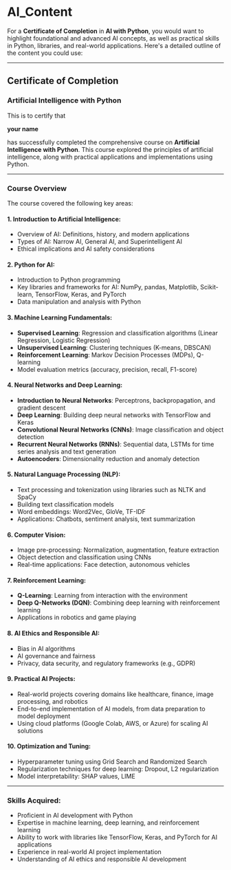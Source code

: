 # AI_Content
For a **Certificate of Completion** in **AI with Python**, you would want to highlight foundational and advanced AI concepts, as well as practical skills in Python, libraries, and real-world applications. Here's a detailed outline of the content you could use:

---

## **Certificate of Completion**

### **Artificial Intelligence with Python**

This is to certify that

**your name**

has successfully completed the comprehensive course on **Artificial Intelligence with Python**. This course explored the principles of artificial intelligence, along with practical applications and implementations using Python.

---

### **Course Overview**

The course covered the following key areas:

#### 1. **Introduction to Artificial Intelligence**:
- Overview of AI: Definitions, history, and modern applications
- Types of AI: Narrow AI, General AI, and Superintelligent AI
- Ethical implications and AI safety considerations

#### 2. **Python for AI**:
- Introduction to Python programming
- Key libraries and frameworks for AI: NumPy, pandas, Matplotlib, Scikit-learn, TensorFlow, Keras, and PyTorch
- Data manipulation and analysis with Python

#### 3. **Machine Learning Fundamentals**:
- **Supervised Learning**: Regression and classification algorithms (Linear Regression, Logistic Regression)
- **Unsupervised Learning**: Clustering techniques (K-means, DBSCAN)
- **Reinforcement Learning**: Markov Decision Processes (MDPs), Q-learning
- Model evaluation metrics (accuracy, precision, recall, F1-score)

#### 4. **Neural Networks and Deep Learning**:
- **Introduction to Neural Networks**: Perceptrons, backpropagation, and gradient descent
- **Deep Learning**: Building deep neural networks with TensorFlow and Keras
- **Convolutional Neural Networks (CNNs)**: Image classification and object detection
- **Recurrent Neural Networks (RNNs)**: Sequential data, LSTMs for time series analysis and text generation
- **Autoencoders**: Dimensionality reduction and anomaly detection

#### 5. **Natural Language Processing (NLP)**:
- Text processing and tokenization using libraries such as NLTK and SpaCy
- Building text classification models
- Word embeddings: Word2Vec, GloVe, TF-IDF
- Applications: Chatbots, sentiment analysis, text summarization

#### 6. **Computer Vision**:
- Image pre-processing: Normalization, augmentation, feature extraction
- Object detection and classification using CNNs
- Real-time applications: Face detection, autonomous vehicles

#### 7. **Reinforcement Learning**:
- **Q-Learning**: Learning from interaction with the environment
- **Deep Q-Networks (DQN)**: Combining deep learning with reinforcement learning
- Applications in robotics and game playing

#### 8. **AI Ethics and Responsible AI**:
- Bias in AI algorithms
- AI governance and fairness
- Privacy, data security, and regulatory frameworks (e.g., GDPR)

#### 9. **Practical AI Projects**:
- Real-world projects covering domains like healthcare, finance, image processing, and robotics
- End-to-end implementation of AI models, from data preparation to model deployment
- Using cloud platforms (Google Colab, AWS, or Azure) for scaling AI solutions

#### 10. **Optimization and Tuning**:
- Hyperparameter tuning using Grid Search and Randomized Search
- Regularization techniques for deep learning: Dropout, L2 regularization
- Model interpretability: SHAP values, LIME

---

### **Skills Acquired**:
- Proficient in AI development with Python
- Expertise in machine learning, deep learning, and reinforcement learning
- Ability to work with libraries like TensorFlow, Keras, and PyTorch for AI applications
- Experience in real-world AI project implementation
- Understanding of AI ethics and responsible AI development
